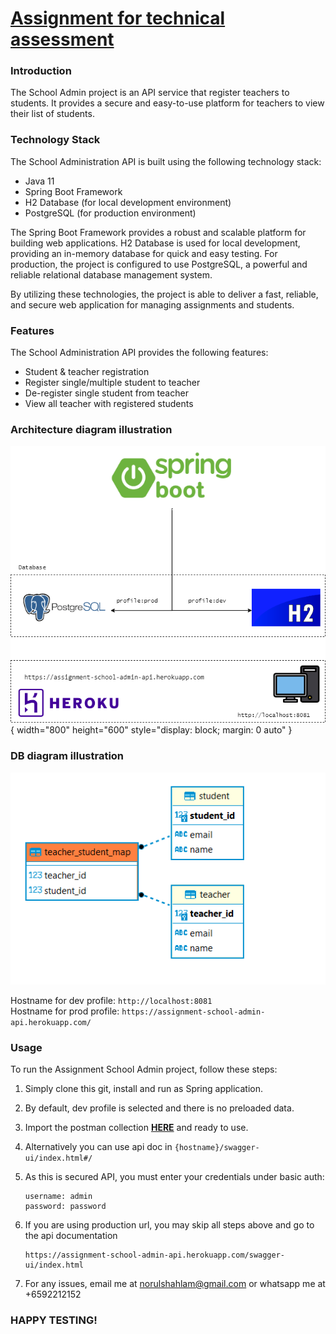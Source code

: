 # [Assignment for technical assessment](https://gist.github.com/ongbt/b06720e106a4a02ddf33de7bc5537e19#backend-api-asessment)

### Introduction
The School Admin project is an API service that register teachers to students. It provides a secure and easy-to-use platform for teachers to view their list of students.

### Technology Stack
The School Administration API is built using the following technology stack:

- Java 11
- Spring Boot Framework
- H2 Database (for local development environment)
- PostgreSQL (for production environment)  

The Spring Boot Framework provides a robust and scalable platform for building web applications. H2 Database is used for local development, providing an in-memory database for quick and easy testing. For production, the project is configured to use PostgreSQL, a powerful and reliable relational database management system.  

By utilizing these technologies, the project is able to deliver a fast, reliable, and secure web application for managing assignments and students.  

### Features
The School Administration API provides the following features:

- Student & teacher registration
- Register single/multiple student to teacher
- De-register single student from teacher
- View all teacher with registered students

### Architecture diagram illustration
![Image](./src/main/resources/architecture-diagram2.png){ width="800" height="600" style="display: block; margin: 0 auto" }

### DB diagram illustration
![Image](./src/main/resources/db-diagram.PNG)

  Hostname for dev profile: `http://localhost:8081`  
  Hostname for prod profile: `https://assignment-school-admin-api.herokuapp.com/`  

### Usage

To run the Assignment School Admin project, follow these steps:

1. Simply clone this git, install and run as Spring application. 
2. By default, dev profile is selected and there is no preloaded data.
3. Import the postman collection [**HERE**](/src/main/resources/assigment-school-admin-api.postman_collection.json) and ready to use. 
4. Alternatively you can use api doc in `{hostname}/swagger-ui/index.html#/`
5. As this is secured API, you must enter your credentials under basic auth:  

       username: admin
       password: password

6. If you are using production url, you may skip all steps above and go to the api documentation  

       https://assignment-school-admin-api.herokuapp.com/swagger-ui/index.html

7. For any issues, email me at norulshahlam@gmail.com or whatsapp me at +6592212152

### HAPPY TESTING!